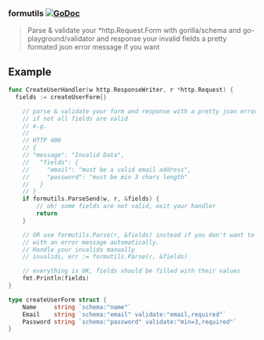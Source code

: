 ### formutils [![GoDoc](https://godoc.org/github.com/golang/gddo?status.svg)](http://godoc.org/github.com/ilgooz/formutils)
> Parse & validate your *http.Request.Form with gorilla/schema and go-playground/validator and response your invalid fields a pretty formated json error message if you want

## Example
```go
func CreateUserHandler(w http.ResponseWriter, r *http.Request) {
  fields := createUserForm{}

	// parse & validate your form and response with a pretty json error message
	// if not all fields are valid
	// e.g.
	//
	// HTTP 400
	// {
	// "message": "Invalid Data",
	//   "fields": {
	//     "email": "must be a valid email address",
	//     "password": "must be min 3 chars length"
	//   }
	// }
	if formutils.ParseSend(w, r, &fields) {
		// oh! some fields are not valid, exit your handler
		return
	}

	// OR use formutils.Parse(r, &fields) instead if you don't want to response
	// with an error message automatically.
	// Handle your invalids manually
	// invalids, err := formutils.Parse(r, &fields)

	// everything is OK, fields should be filled with their values
	fmt.Println(fields)
}

type createUserForm struct {
	Name     string `schema:"name"`
	Email    string `schema:"email" validate:"email,required"`
	Password string `schema:"password" validate:"min=3,required"`
}
```

